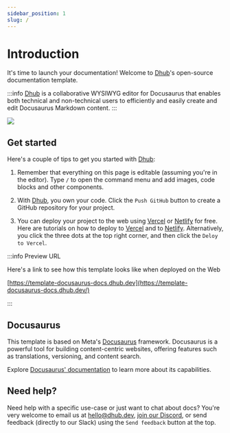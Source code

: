 ```yaml
---
sidebar_position: 1
slug: /
---
```


# Introduction

It's time to launch your documentation! Welcome to [Dhub](https://dhub.dev)'s open-source documentation template.

:::info
[Dhub](https://dhub.dev) is a collaborative WYSIWYG editor for Docusaurus that enables both technical and non-technical users to efficiently and easily create and edit Docusaurus Markdown content.
:::

![](/img/social-card.png)

## Get started

Here's a couple of tips to get you started with [Dhub](https://dhub.dev):

1. Remember that everything on this page is editable (assuming you're in the editor). Type `/` to open the command menu and add images, code blocks and other components.

2. With [Dhub](https://dhub.dev), you own your code. Click the `Push GitHub` button to create a GitHub repository for your project.

3. You can deploy your project to the web using [Vercel](https://vercel.com) or [Netlify](https://netlify.com) for free. Here are tutorials on how to deploy to [Vercel](https://vercel.com/guides/deploying-docusaurus-with-vercel) and to [Netlify](https://www.netlify.com/blog/2016/10/27/a-step-by-step-guide-deploying-a-static-site-or-single-page-app/). Alternatively, you click the three dots at the top right corner, and then click the `Deloy to Vercel`.

:::info Preview URL

Here's a link to see how this template looks like when deployed on the Web

[https://template-docusaurus-docs.dhub.dev](https://template-docusaurus-docs.dhub.dev/)

:::

## Docusaurus

This template is based on Meta's [Docusaurus](https://docusaurus.io/) framework. Docusaurus is a powerful tool for building content-centric websites, offering features such as translations, versioning, and content search.

Explore [Docusaurus' documentation](https://docusaurus.io/docs) to learn more about its capabilities.&#x20;

## **Need help?**

Need help with a specific use-case or just want to chat about docs? You're very welcome to email us at [hello@dhub.dev](mailto:hello@dhub.dev), [join our Discord](https://discord.gg/6qGnyrt7xy), or send feedback (directly to our Slack) using the `Send feedback` button at the top.&#x20;
